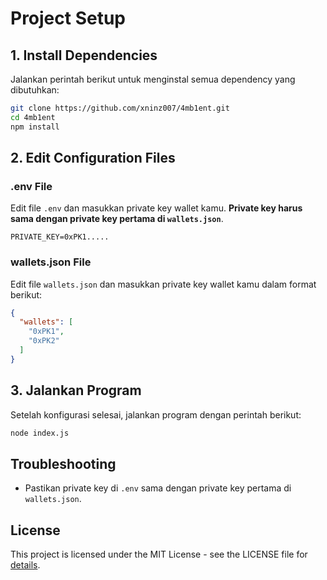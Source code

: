 # Project Setup

## **1. Install Dependencies**
Jalankan perintah berikut untuk menginstal semua dependency yang dibutuhkan:


```sh
git clone https://github.com/xninz007/4mb1ent.git
cd 4mb1ent
npm install
```

## **2. Edit Configuration Files**

### **.env File**
Edit file `.env` dan masukkan private key wallet kamu. **Private key harus sama dengan private key pertama di `wallets.json`**.

```
PRIVATE_KEY=0xPK1.....
```

### **wallets.json File**
Edit file `wallets.json` dan masukkan private key wallet kamu dalam format berikut:

```json
{
  "wallets": [
    "0xPK1",
    "0xPK2"
  ]
}
```


## **3. Jalankan Program**
Setelah konfigurasi selesai, jalankan program dengan perintah berikut:

```sh
node index.js
```

## **Troubleshooting**
- Pastikan private key di `.env` sama dengan private key pertama di `wallets.json`.

  
## License

This project is licensed under the MIT License - see the LICENSE file for [details](https://github.com/xninz007/4mb1ent/blob/main/LICENSE).
